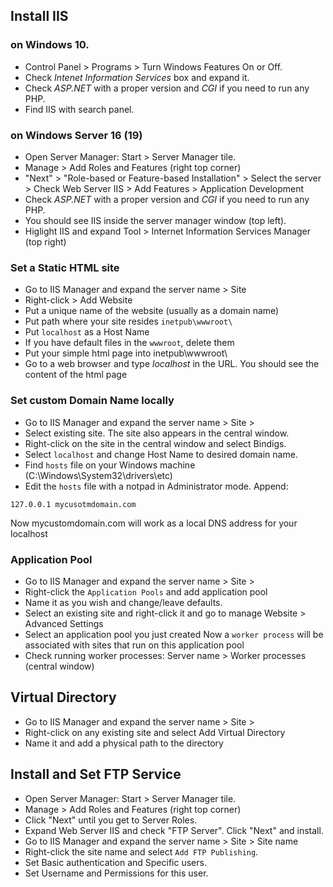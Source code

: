 ## Install IIS 
### on Windows 10.
- Control Panel > Programs > Turn Windows Features On or Off.
- Check *Intenet Information Services* box and expand it.
- Check *ASP.NET* with a proper version and *CGI* if you need to run any PHP.
- Find IIS with search panel.

### on Windows Server 16 (19)
- Open Server Manager: Start > Server Manager tile.
- Manage > Add Roles and Features (right top corner)
- "Next" > "Role-based or Feature-based Installation" > Select the server > Check Web Server IIS > 
Add Features > Application Development
- Check *ASP.NET* with a proper version and *CGI* if you need to run any PHP.
- You should see IIS inside the server manager window (top left).
- Higlight IIS and expand Tool > Internet Information Services Manager (top right)

### Set a Static HTML site
- Go to IIS Manager and expand the server name > Site
- Right-click > Add Website
- Put a unique name of the website (usually as a domain name)
- Put path where your site resides `inetpub\wwwroot\`
- Put `localhost` as a Host Name
- If you have default files in the `wwwroot`, delete them
- Put your simple html page into inetpub\wwwroot\
- Go to a web browser and type *localhost* in the URL. You should see the content of the html page

### Set custom Domain Name locally
- Go to IIS Manager and expand the server name > Site >
- Select existing site. The site also appears in the central window.
- Right-click on the site in the central window and select Bindigs.
- Select `localhost` and change Host Name to desired domain name.
- Find `hosts` file on your Windows machine (C:\Windows\System32\drivers\etc)
- Edit the `hosts` file with a notpad in Administrator mode. Append:
```
127.0.0.1 mycusotmdomain.com
```
Now mycustomdomain.com will work as a local DNS address for your localhost

### Application Pool
- Go to IIS Manager and expand the server name > Site >
- Right-click the `Application Pools` and add application pool
- Name it as you wish and change/leave defaults.
- Select an existing site and right-click it and go to manage Website > Advanced Settings
- Select an application pool you just created
Now a `worker process` will be associated with sites that run on this application pool
- Check running worker processes: Server name > Worker processes (central window)

## Virtual Directory
- Go to IIS Manager and expand the server name > Site >
- Right-click on any existing site and select Add Virtual Directory
- Name it and add a physical path to the directory

## Install and Set FTP Service
- Open Server Manager: Start > Server Manager tile.
- Manage > Add Roles and Features (right top corner)
- Click "Next" until you get to Server Roles.
- Expand Web Server IIS and check "FTP Server". Click "Next" and install.
- Go to IIS Manager and expand the server name > Site > Site name
- Right-click the site name and select `Add FTP Publishing`.
- Set Basic authentication and Specific users.
- Set Username and Permissions for this user.
